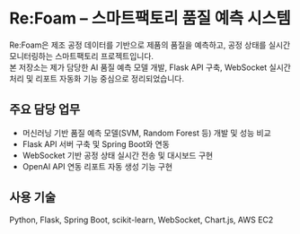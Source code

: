 # Re:Foam – 스마트팩토리 품질 예측 시스템

Re:Foam은 제조 공정 데이터를 기반으로 제품의 품질을 예측하고, 공정 상태를 실시간 모니터링하는 스마트팩토리 프로젝트입니다.  
본 저장소는 제가 담당한 AI 품질 예측 모델 개발, Flask API 구축, WebSocket 실시간 처리 및 리포트 자동화 기능 중심으로 정리되었습니다.

## 주요 담당 업무
- 머신러닝 기반 품질 예측 모델(SVM, Random Forest 등) 개발 및 성능 비교
- Flask API 서버 구축 및 Spring Boot와 연동
- WebSocket 기반 공정 상태 실시간 전송 및 대시보드 구현
- OpenAI API 연동 리포트 자동 생성 기능 구현

## 사용 기술
Python, Flask, Spring Boot, scikit-learn, WebSocket, Chart.js, AWS EC2
